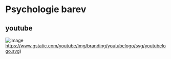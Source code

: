 # Psychologie barev
## youtube

 ![image](https://www.gstatic.com/youtube/img/branding/youtubelogo/svg/youtubelogo.svg)https://www.gstatic.com/youtube/img/branding/youtubelogo/svg/youtubelogo.svg)

